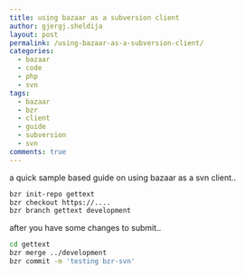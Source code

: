 ```yaml
---
title: using bazaar as a subversion client
author: gjergj.sheldija
layout: post
permalink: /using-bazaar-as-a-subversion-client/
categories:
  - bazaar
  - code
  - php
  - svn
tags:
  - bazaar
  - bzr
  - client
  - guide
  - subversion
  - svn
comments: true
---
```

a quick sample based guide on using bazaar as a svn client..

```bash
bzr init-repo gettext
bzr checkout https://....
bzr branch gettext development
```

after you have some changes to submit..

```bash
cd gettext
bzr merge ../development
bzr commit -m 'testing bzr-svn'
```
